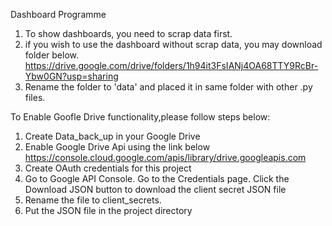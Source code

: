 Dashboard Programme
1. To show dashboards, you need to scrap data first.
2. if you wish to use the dashboard without scrap data, you may download folder below.
   https://drive.google.com/drive/folders/1h94it3FsIANj4OA68TTY9RcBr-Ybw0GN?usp=sharing
3. Rename the folder to 'data' and placed it in same folder with other .py files.

To Enable Goofle Drive functionality,please follow steps below:
1. Create Data_back_up in your Google Drive
2. Enable Google Drive Api using the link below
   https://console.cloud.google.com/apis/library/drive.googleapis.com
3. Create OAuth credentials for this project
4. Go to Google API Console. Go to the Credentials page. Click the Download JSON button to download the client secret JSON file
5. Rename the file to client_secrets.
6. Put the JSON file in the project directory 
